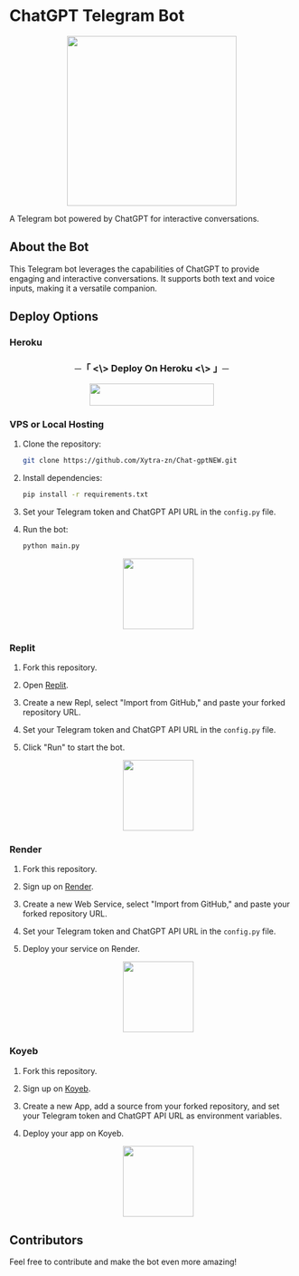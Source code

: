 # ChatGPT Telegram Bot

<p align="center">
  <img src="https://te.legra.ph/file/509e2b3d50934b91073d7.jpg" width="300" height="300"/>
</p>

A Telegram bot powered by ChatGPT for interactive conversations.

## About the Bot

This Telegram bot leverages the capabilities of ChatGPT to provide engaging and interactive conversations. It supports both text and voice inputs, making it a versatile companion.

## Deploy Options

### Heroku

<h3 align="center">
  ─「 <\> Deploy On Heroku <\> 」─
</h3>

<p align="center">
  <a href="https://dashboard.heroku.com/new?template=https://github.com/Xytra-zn/Chat-gptNEW">
    <img src="https://img.shields.io/badge/Deploy%20On%20Heroku-black?style=for-the-badge&logo=heroku" width="220" height="38.45"/>
  </a>
</p>

### VPS or Local Hosting

1. Clone the repository:
    ```bash
    git clone https://github.com/Xytra-zn/Chat-gptNEW.git
    ```

2. Install dependencies:
    ```bash
    pip install -r requirements.txt
    ```

3. Set your Telegram token and ChatGPT API URL in the `config.py` file.

4. Run the bot:
    ```bash
    python main.py
    ```

    <p align="center">
      <img src="https://te.legra.ph/file/17e087ff2366de0e3ae3e.jpg" width="125"/>
    </p>

### Replit

1. Fork this repository.

2. Open [Replit](https://replit.com/).

3. Create a new Repl, select "Import from GitHub," and paste your forked repository URL.

4. Set your Telegram token and ChatGPT API URL in the `config.py` file.

5. Click "Run" to start the bot.

    <p align="center">
      <img src="https://te.legra.ph/file/5924c186cede217705d1c.jpg" width="125"/>
    </p>

### Render

1. Fork this repository.

2. Sign up on [Render](https://render.com/).

3. Create a new Web Service, select "Import from GitHub," and paste your forked repository URL.

4. Set your Telegram token and ChatGPT API URL in the `config.py` file.

5. Deploy your service on Render.

    <p align="center">
      <img src="https://te.legra.ph/file/87546a1070200ccb65016.jpg" width="125"/>
    </p>

### Koyeb

1. Fork this repository.

2. Sign up on [Koyeb](https://www.koyeb.com/).

3. Create a new App, add a source from your forked repository, and set your Telegram token and ChatGPT API URL as environment variables.

4. Deploy your app on Koyeb.

    <p align="center">
      <img src="https://te.legra.ph/file/b4c238ce0581664a11ecf.png" width="125"/>
    </p>

## Contributors

Feel free to contribute and make the bot even more amazing!
